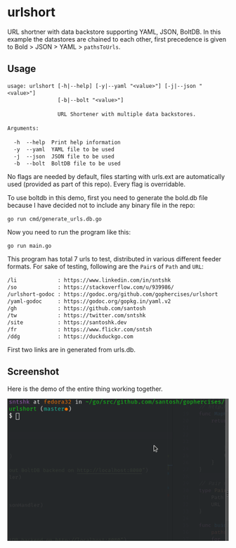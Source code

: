 # urlshort

URL shortner with data backstore supporting YAML, JSON, BoltDB. In this example the datastores are chained to each other, first precedence is given to Bold > JSON > YAML > `pathsToUrls`.

## Usage

```
usage: urlshort [-h|--help] [-y|--yaml "<value>"] [-j|--json "<value>"]
                [-b|--bolt "<value>"]

                URL Shortener with multiple data backstores.

Arguments:

  -h  --help  Print help information
  -y  --yaml  YAML file to be used
  -j  --json  JSON file to be used
  -b  --bolt  BoltDB file to be used
```

No flags are needed by default, files starting with urls.ext are automatically used (provided as part of this repo). Every flag is overridable.

To use boltdb in this demo, first you need to generate the bold.db file because I have decided not to include any binary file in the repo:

    go run cmd/generate_urls.db.go

Now you need to run the program like this:

    go run main.go

This program has total 7 urls to test, distributed in various different feeder formats. For sake of testing, following are the `Pair`s of `Path` and `URL`:

```
/li             : https://www.linkedin.com/in/sntshk
/so             : https://stackoverflow.com/u/939986/
/urlshort-godoc : https://godoc.org/github.com/gophercises/urlshort
/yaml-godoc     : https://godoc.org/gopkg.in/yaml.v2
/gh             : https://github.com/santosh
/tw             : https://twitter.com/sntshk
/site           : https://santoshk.dev
/fr             : https://www.flickr.com/sntsh
/ddg            : https://duckduckgo.com
```

First two links are in generated from urls.db.



## Screenshot   

Here is the demo of the entire thing working together.

![URL Shortner Backend](./urlshort.gif "URL Shortner Backend")
